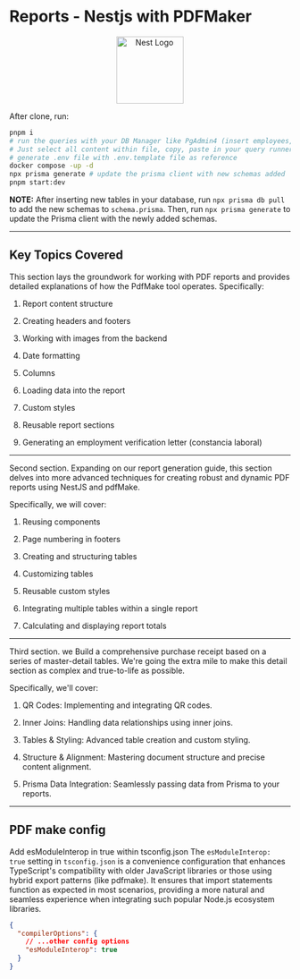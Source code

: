 # Reports - Nestjs with PDFMaker

<p align="center">
  <a href="http://nestjs.com/" target="blank"><img src="https://nestjs.com/img/logo-small.svg" width="120" alt="Nest Logo" /></a>
</p>

After clone, run:

```sh
pnpm i
# run the queries with your DB Manager like PgAdmin4 (insert employees, countries, etc.).
# Just select all content within file, copy, paste in your query runner and then execute for insertion
# generate .env file with .env.template file as reference
docker compose -up -d
npx prisma generate # update the prisma client with new schemas added
pnpm start:dev
```

**NOTE:** After inserting new tables in your database, run `npx prisma db pull` to add the new schemas to `schema.prisma`. Then, run `npx prisma generate` to update the Prisma client with the newly added schemas.

---

## Key Topics Covered

This section lays the groundwork for working with PDF reports and provides detailed explanations of how the PdfMake tool operates.
Specifically:

1. Report content structure

2. Creating headers and footers

3. Working with images from the backend

4. Date formatting

5. Columns

6. Loading data into the report

7. Custom styles

8. Reusable report sections

9. Generating an employment verification letter (constancia laboral)

---

Second section. Expanding on our report generation guide, this section delves into more advanced techniques for creating robust and dynamic PDF reports using NestJS and pdfMake.

Specifically, we will cover:

1. Reusing components

2. Page numbering in footers

3. Creating and structuring tables

4. Customizing tables

5. Reusable custom styles

6. Integrating multiple tables within a single report

7. Calculating and displaying report totals

---

Third section. we Build a comprehensive purchase receipt based on a series of master-detail tables. We're going the extra mile to make this detail section as complex and true-to-life as possible.

Specifically, we'll cover:

1. QR Codes: Implementing and integrating QR codes.

2. Inner Joins: Handling data relationships using inner joins.

3. Tables & Styling: Advanced table creation and custom styling.

4. Structure & Alignment: Mastering document structure and precise content alignment.

5. Prisma Data Integration: Seamlessly passing data from Prisma to your reports.

---

## PDF make config

Add esModuleInterop in true within tsconfig.json
The `esModuleInterop: true` setting in `tsconfig.json` is a convenience configuration that enhances TypeScript's compatibility with older JavaScript libraries or those using hybrid export patterns (like pdfmake). It ensures that import statements function as expected in most scenarios, providing a more natural and seamless experience when integrating such popular Node.js ecosystem libraries.

```json
{
  "compilerOptions": {
    // ...other config options
    "esModuleInterop": true
  }
}
```
